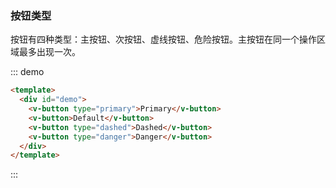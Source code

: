 ### 按钮类型

按钮有四种类型：主按钮、次按钮、虚线按钮、危险按钮。主按钮在同一个操作区域最多出现一次。

::: demo

```html
<template>
  <div id="demo">
    <v-button type="primary">Primary</v-button>
    <v-button>Default</v-button>
    <v-button type="dashed">Dashed</v-button>
    <v-button type="danger">Danger</v-button>
  </div>
</template>
```
:::
